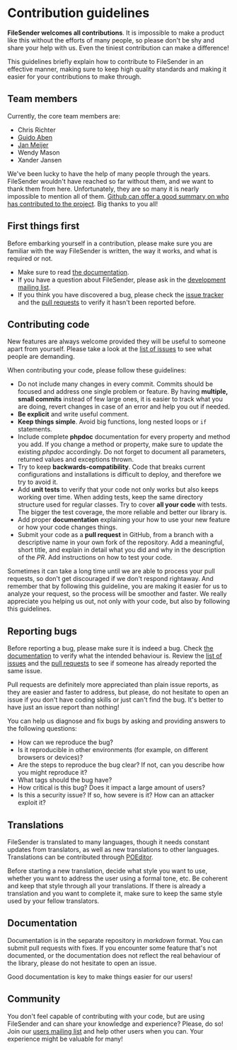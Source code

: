 # Contribution guidelines

**FileSender welcomes all contributions**. It is impossible to make a product like this without the efforts of many
people, so please don't be shy and share your help with us. Even the tiniest contribution can make a difference!

This guidelines briefly explain how to contribute to FileSender in an effective manner, making sure to keep high
quality standards and making it easier for your contributions to make through.

## Team members

Currently, the core team members are:

* Chris Richter
* [Guido Aben](https://github.com/guidoaben)
* [Jan Meijer](https://github.com/meijer)
* Wendy Mason
* Xander Jansen

We've been lucky to have the help of many people through the years. FileSender wouldn't have reached so far without
them, and we want to thank them from here. Unfortunately, they are so many it is nearly impossible to mention all of
them. [Github can offer a good summary on who has contributed to the project](https://github.com/filesender/filesender/graphs/contributors?from=2007-09-09&to=2015-09-06&type=c).
Big thanks to you all!

## First things first

Before embarking yourself in a contribution, please make sure you are familiar with the way FileSender is written,
the way it works, and what is required or not.

* Make sure to read [the documentation](http://docs.filesender.org/).
* If you have a question about FileSender, please ask in the [development mailing list](https://sympa.uninett.no/lists/filesender.org/info/filesender-dev).
* If you think you have discovered a bug, please check the [issue tracker](https://github.com/filesender/filesender/issues)
and the [pull requests](https://github.com/filesender/filesender/pulls) to verify it hasn't been reported before.

## Contributing code

New features are always welcome provided they will be useful to someone apart from yourself. Please take a look at the
[list of issues](https://github.com/filesender/filesender/issues) to see what people are demanding.

When contributing your code, please follow these guidelines:

* Do not include many changes in every commit. Commits should be focused and address one single problem or feature. By
having **multiple, small commits** instead of few large ones, it is easier to track what you are doing, revert changes
in case of an error and help you out if needed.
* **Be explicit** and write useful comment.
* **Keep things simple**. Avoid big functions, long nested loops or `if` statements.
* Include complete **phpdoc** documentation for every property and method you add. If you change a method or property,
make sure to update the existing *phpdoc* accordingly. Do not forget to document all parameters, returned values and
exceptions thrown.
* Try to keep **backwards-compatibility**. Code that breaks current configurations and installations is difficult to
deploy, and therefore we try to avoid it.
* Add **unit tests** to verify that your code not only works but also keeps working over time. When adding tests, keep
the same directory structure used for regular classes. Try to cover **all your code** with tests. The bigger the test
coverage, the more reliable and better our library is.
* Add proper **documentation** explaining your how to use your new feature or how your code changes things.
* Submit your code as a **pull request** in GitHub, from a branch with a descriptive name in your own fork of the
repository. Add a meaningful, short title, and explain in detail what you did and why in the description of the *PR*.
Add instructions on how to test your code.

Sometimes it can take a long time until we are able to process your pull requests, so don't get discouraged if we don't
respond rightaway. And remember that by following this guideline, you are making it easier for us to analyze your
request, so the process will be smoother and faster. We really appreciate you helping us out, not only with your code,
but also by following this guidelines.

## Reporting bugs

Before reporting a bug, please make sure it is indeed a bug. Check [the documentation](http://docs.filesender.org/)
to verify what the intended behaviour is. Review the [list of issues](https://github.com/filesender/filesender/issues)
and the [pull requests](https://github.com/filesender/filesender/pulls) to see if someone has already reported the
same issue.

Pull requests are definitely more appreciated than plain issue reports, as they are easier and faster to address, but
please, do not hesitate to open an issue if you don't have coding skills or just can't find the bug. It's better to have
just an issue report than nothing!

You can help us diagnose and fix bugs by asking and providing answers to the following questions:

* How can we reproduce the bug?
* Is it reproducible in other environments (for example, on different browsers or devices)?
* Are the steps to reproduce the bug clear? If not, can you describe how you might reproduce it?
* What tags should the bug have?
* How critical is this bug? Does it impact a large amount of users?
* Is this a security issue? If so, how severe is it? How can an attacker exploit it?

## Translations

FileSender is translated to many languages, though it needs constant updates from translators, as well as new
translations to other languages. Translations can be contributed through [POEditor](https://poeditor.com/join/project/RqXr9WBJwU).

Before starting a new translation, decide what style you want to use, whether you want to address the user using a formal
tone, etc. Be coherent and keep that style through all your translations. If there is already a translation and
you want to complete it, make sure to keep the same style used by your fellow translators.

## Documentation

Documentation is in the separate  repository in *markdown* format. You can submit pull requests with fixes. If you
encounter some feature that's not documented, or the documentation does not reflect the real behaviour of the library,
please do not hesitate to open an issue.

Good documentation is key to make things easier for our users!

## Community

You don't feel capable of contributing with your code, but are using FileSender and can share your knowledge and
experience? Please, do so! Join our [users mailing list](https://sympa.uninett.no/lists/filesender.org/info/filesender-dev)
and help other users when you can. Your experience might be valuable for many!
